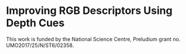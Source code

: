 #	Improving RGB Descriptors Using Depth Cues

This work is funded by the National Science Centre, Preludium grant no. UMO2017/25/N/ST6/02358.
